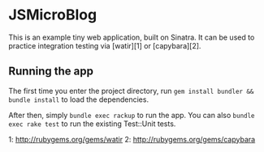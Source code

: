 # JSMicroBlog

This is an example tiny web application, built on Sinatra. It can be
used to practice integration testing via [watir][1] or [capybara][2].

## Running the app

The first time you enter the project directory, run `gem install bundler
&& bundle install` to load the dependencies.

After then, simply `bundle exec rackup` to run the app. You can also
`bundle exec rake test` to run the existing Test::Unit tests.

  1: http://rubygems.org/gems/watir
  2: http://rubygems.org/gems/capybara
